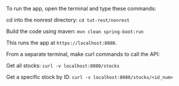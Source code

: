 To run the app, open the terminal and type these commands:

cd into the nonrest directory:
`cd tut-rest/nonrest`

Build the code using maven:
`mvn clean spring-boot:run`

This runs the app at `https://localhost:8080`.

From a separate terminal, make curl commands to call the API:

Get all stocks:
`curl -v localhost:8080/stocks`

Get a specific stock by ID:
`curl -v localhost:8080/stocks/<id_num>`